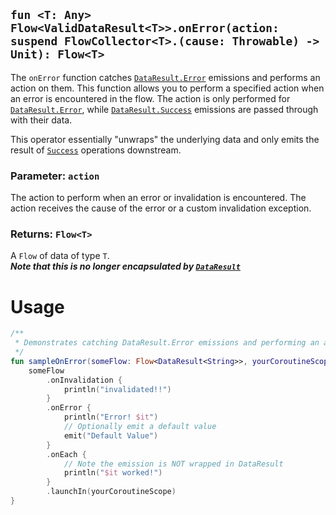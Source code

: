 ## `fun <T: Any> Flow<ValidDataResult<T>>.onError(action: suspend FlowCollector<T>.(cause: Throwable) -> Unit): Flow<T>`

The `onError` function catches [`DataResult.Error`](../DATA_RESULT.md) emissions and performs an action on them. This 
function allows you to perform a specified action when an error is encountered in the flow. The action is only performed 
for [`DataResult.Error`](../DATA_RESULT.md), while [`DataResult.Success`](../DATA_RESULT.md) emissions are passed 
through with their data. 

This operator essentially "unwraps" the underlying data and only emits the result of [`Success`](../DATA_RESULT.md) 
operations downstream.

### Parameter: `action`
The action to perform when an error or invalidation is encountered. The action receives the cause of the error or a custom 
invalidation exception.

### Returns: `Flow<T>`
A `Flow` of data of type `T`. <br> **_Note that this is no longer encapsulated by [`DataResult`]((../DATA_RESULT.md))_**

# Usage
```kotlin
/**
 * Demonstrates catching DataResult.Error emissions and performing an action.
 */
fun sampleOnError(someFlow: Flow<DataResult<String>>, yourCoroutineScope: CoroutineScope) {
    someFlow
        .onInvalidation {
            println("invalidated!!")
        }
        .onError {
            println("Error! $it")
            // Optionally emit a default value
            emit("Default Value")
        }
        .onEach {
            // Note the emission is NOT wrapped in DataResult
            println("$it worked!")
        }
        .launchIn(yourCoroutineScope)
}
```